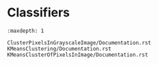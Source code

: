 # Classifiers

```{toctree}
:maxdepth: 1

ClusterPixelsInGrayscaleImage/Documentation.rst
KMeansClustering/Documentation.rst
KMeansClusterOfPixelsInImage/Documentation.rst
```
